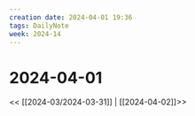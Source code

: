 ```yaml
---
creation date: 2024-04-01 19:36
tags: DailyNote
week: 2024-14
---
```


# 2024-04-01

<< [[2024-03/2024-03-31]] | [[2024-04-02]]>>

